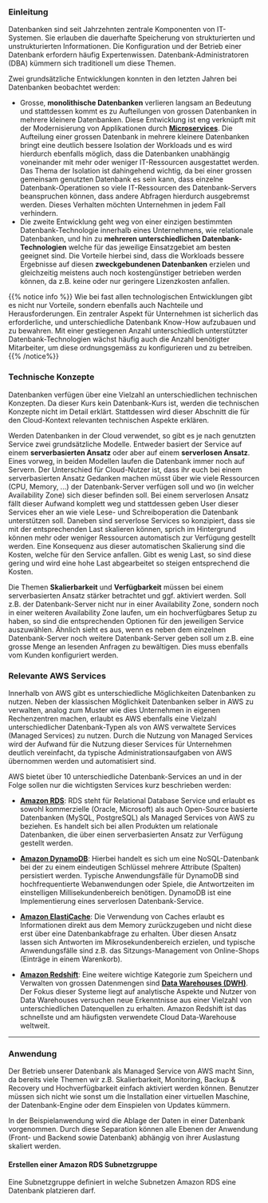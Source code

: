 ### Einleitung
Datenbanken sind seit Jahrzehnten zentrale Komponenten von IT-Systemen. Sie erlauben die dauerhafte Speicherung von 
strukturierten und unstrukturierten Informationen. Die Konfiguration und der Betrieb einer Datenbank erfordern häufig
Expertenwissen. Datenbank-Administratoren (DBA) kümmern sich traditionell um diese Themen. 

Zwei grundsätzliche Entwicklungen konnten in den letzten Jahren bei Datenbanken beobachtet werden:
- Grosse, **monolithische Datenbanken** verlieren langsam an Bedeutung und stattdessen kommt es zu Aufteilungen von
  grossen Datenbanken in mehrere kleinere Datenbanken. Diese Entwicklung ist eng verknüpft mit der Modernisierung von Applikationen
  durch **[Microservices](https://de.wikipedia.org/wiki/Microservices)**. Die Aufteilung einer grossen Datenbank in mehrere
  kleinere Datenbanken bringt eine deutlich bessere Isolation der Workloads und es wird hierdurch ebenfalls möglich, dass
  die Datenbanken unabhängig voneinander mit mehr oder weniger IT-Ressourcen ausgestattet werden. Das Thema der Isolation
  ist dahingehend wichtig, da bei einer grossen gemeinsam genutzten Datenbank es sein kann, dass einzelne Datenbank-Operationen
  so viele IT-Ressourcen des Datenbank-Servers beanspruchen können, dass andere Abfragen hierdurch ausgebremst werden.
  Dieses Verhalten möchten Unternehmen in jedem Fall verhindern.
- Die zweite Entwicklung geht weg von einer einzigen bestimmten Datenbank-Technologie innerhalb eines Unternehmens,
  wie relationale Datenbanken, und hin zu **mehreren unterschiedlichen Datenbank-Technologien** welche für das jeweilige
  Einsatzgebiet am besten geeignet sind. Die Vorteile hierbei sind, dass die Workloads bessere Ergebnisse auf diesen
  **zweckgebundenen Datenbanken** erzielen und gleichzeitig meistens auch noch kostengünstiger betrieben werden können, da
  z.B. keine oder nur geringere Lizenzkosten anfallen.

{{% notice info %}}
Wie bei fast allen technologischen Entwicklungen gibt es nicht nur Vorteile, sondern ebenfalls auch Nachteile
und Herausforderungen. Ein zentraler Aspekt für Unternehmen ist sicherlich das erforderliche,
und unterschiedliche Datenbank Know-How aufzubauen und zu bewahren. Mit einer gestiegenen Anzahl unterschiedlich
unterstützter Datenbank-Technologien wächst häufig auch die Anzahl benötigter Mitarbeiter, um diese ordnungsgemäss 
zu konfigurieren und zu betreiben.
{{% /notice%}}

### Technische Konzepte
Datenbanken verfügen über eine Vielzahl an unterschiedlichen technischen Konzepten. Da dieser Kurs kein Datenbank-Kurs ist, 
werden die technischen Konzepte nicht im Detail erklärt. Stattdessen wird dieser Abschnitt die für den Cloud-Kontext relevanten technischen Aspekte erklären. 

Werden Datenbanken in der Cloud verwendet, so gibt es je nach genutzten Service zwei grundsätzliche Modelle. Entweder
basiert der Service auf einem **serverbasierten Ansatz** oder aber auf einem **serverlosen Ansatz**. Eines vorweg, in 
beiden Modellen laufen die Datenbank immer noch auf Servern. Der Unterschied für Cloud-Nutzer ist, dass ihr euch bei einem
serverbasierten Ansatz Gedanken machen müsst über wie viele Ressourcen (CPU, Memory, ...) der Datenbank-Server verfügen
soll und wo (in welcher Availability Zone) sich dieser befinden soll. Bei einem serverlosen Ansatz fällt dieser Aufwand
komplett weg und stattdessen geben User dieser Services eher an wie viele Lese- und Schreiboperation die Datenbank 
unterstützen soll. Daneben sind serverlose Services so konzipiert, dass sie mit der entsprechenden Last skalieren können, 
sprich im Hintergrund können mehr oder weniger Ressourcen automatisch zur Verfügung gestellt werden. Eine Konsequenz 
aus dieser automatischen Skalierung sind die Kosten, welche für den Service anfallen. Gibt es wenig Last, so sind diese 
gering und wird eine hohe Last abgearbeitet so steigen entsprechend die Kosten.  

Die Themen **Skalierbarkeit** und **Verfügbarkeit** müssen bei einem serverbasierten Ansatz stärker betrachtet und ggf.
aktiviert werden. Soll z.B. der Datenbank-Server nicht nur in einer Availability Zone, sondern noch in einer weiteren
Availability Zone laufen, um ein hochverfügbares Setup zu haben, so sind die entsprechenden Optionen für den jeweiligen
Service auszuwählen. Ähnlich sieht es aus, wenn es neben dem einzelnen Datenbank-Server noch weitere Datenbank-Server
geben soll um z.B. eine grosse Menge an lesenden Anfragen zu bewältigen. Dies muss ebenfalls vom Kunden konfiguriert 
werden. 

### Relevante AWS Services
Innerhalb von AWS gibt es unterschiedliche Möglichkeiten Datenbanken zu nutzen. Neben der klassischen Möglichkeit 
Datenbanken selber in AWS zu verwalten, analog zum Muster wie dies Unternehmen in eigenen Rechenzentren machen, 
erlaubt es AWS ebenfalls eine Vielzahl unterschiedlicher Datenbank-Typen als von AWS verwaltete Services 
(Managed Services) zu nutzen. Durch die Nutzung von Managed Services wird der Aufwand für die Nutzung dieser 
Services für Unternehmen deutlich vereinfacht, da typische Administrationsaufgaben von AWS übernommen werden und 
automatisiert sind.

AWS bietet über 10 unterschiedliche Datenbank-Services an und in der Folge sollen nur die wichtigsten Services kurz
beschrieben werden:

- **[Amazon RDS](https://aws.amazon.com/de/rds/)**: RDS steht für Relational Database Service und erlaubt es sowohl
kommerzielle (Oracle, Microsoft) als auch Open-Source basierte Datenbanken (MySQL, PostgreSQL) als Managed Services
von AWS zu beziehen. Es handelt sich bei allen Produkten um relationale Datenbanken, die über einen serverbasierten
Ansatz zur Verfügung gestellt werden.

- **[Amazon DynamoDB](https://aws.amazon.com/de/dynamodb/)**: Hierbei handelt es sich um eine NoSQL-Datenbank bei der
zu einem eindeutigen Schlüssel mehrere Attribute (Spalten) persistiert werden. Typische Anwendungsfälle für DynamoDB
sind hochfrequentierte Webanwendungen oder Spiele, die Antwortzeiten im einstelligen Millisekundenbereich benötigen.
DynamoDB ist eine Implementierung eines serverlosen Datenbank-Service.

- **[Amazon ElastiCache](https://aws.amazon.com/de/elasticache/)**: Die Verwendung von Caches erlaubt es Informationen
direkt aus dem Memory zurückzugeben und nicht diese erst über eine Datenbankabfrage zu erhalten. Über diesen Ansatz
lassen sich Antworten im Mikrosekundenbereich erzielen, und typische Anwendungsfälle sind z.B. das Sitzungs-Management von Online-Shops (Einträge in einem Warenkorb).

- **[Amazon Redshift](https://aws.amazon.com/de/redshift/)**: Eine weitere wichtige Kategorie zum Speichern und Verwalten
von grossen Datenmengen sind **[Data Warehouses (DWH)](https://de.wikipedia.org/wiki/Data_Warehouse)**. Der Fokus dieser
Systeme liegt auf analytische Aspekte und Nutzer von Data Warehouses versuchen neue Erkenntnisse aus einer Vielzahl
von unterschiedlichen Datenquellen zu erhalten. Amazon Redshift ist das schnellste und am häufigsten verwendete Cloud
Data-Warehouse weltweit. 
___
### Anwendung
Der Betrieb unserer Datenbank als Managed Service von AWS macht Sinn, da bereits viele Themen wir z.B. Skalierbarkeit,
Monitoring, Backup & Recovery und Hochverfügbarkeit einfach aktiviert werden können. Benutzer müssen sich nicht wie sonst
um die Installation einer virtuellen Maschine, der Datenbank-Engine oder dem Einspielen von Updates kümmern.

In der Beispielanwendung wird die Ablage der Daten in einer Datenbank vorgenommen. Durch diese Separation
können alle Ebenen der Anwendung (Front- und Backend sowie Datenbank) abhängig von ihrer Auslastung skaliert werden.

#### Erstellen einer Amazon RDS Subnetzgruppe
Eine Subnetzgruppe definiert in welche Subnetzen Amazon RDS eine Datenbank platzieren darf.